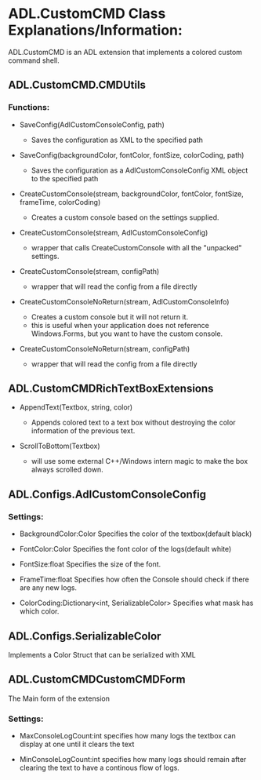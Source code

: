 # ADL.CustomCMD Class Explanations/Information:  
ADL.CustomCMD is an ADL extension that implements a colored custom command shell.  

## ADL.CustomCMD.CMDUtils

### Functions:

* SaveConfig(AdlCustomConsoleConfig, path)
	- Saves the configuration as XML to the specified path

* SaveConfig(backgroundColor, fontColor, fontSize, colorCoding, path)
	- Saves the configuration as a AdlCustomConsoleConfig XML object to the specified path

* CreateCustomConsole(stream, backgroundColor, fontColor, fontSize, frameTime, colorCoding)
	- Creates a custom console based on the settings supplied.

* CreateCustomConsole(stream, AdlCustomConsoleConfig)
	- wrapper that calls CreateCustomConsole with all the "unpacked" settings.

* CreateCustomConsole(stream, configPath)
	- wrapper that will read the config from a file directly

* CreateCustomConsoleNoReturn(stream, AdlCustomConsoleInfo)
	- Creates a custom console but it will not return it.
	- this is useful when your application does not reference Windows.Forms, but you want to have the custom console.

* CreateCustomConsoleNoReturn(stream, configPath)
	- wrapper that will read the config from a file directly

## ADL.CustomCMDRichTextBoxExtensions

* AppendText(Textbox, string, color)
	- Appends colored text to a text box without destroying the color information of the previous text.

* ScrollToBottom(Textbox)
	- will use some external C++/Windows intern magic to make the box always scrolled down.

## ADL.Configs.AdlCustomConsoleConfig

### Settings:

* BackgroundColor:Color Specifies the color of the textbox(default black)

* FontColor:Color Specifies the font color of the logs(default white)

* FontSize:float Specifies the size of the font.

* FrameTime:float Specifies how often the Console should check if there are any new logs.

* ColorCoding:Dictionary<int, SerializableColor> Specifies what mask has which color.

## ADL.Configs.SerializableColor
Implements a Color Struct that can be serialized with XML

## ADL.CustomCMDCustomCMDForm
The Main form of the extension

### Settings:

* MaxConsoleLogCount:int specifies how many logs the textbox can display at one until it clears the text

* MinConsoleLogCount:int specifies how many logs should remain after clearing the text to have a continous flow of logs.